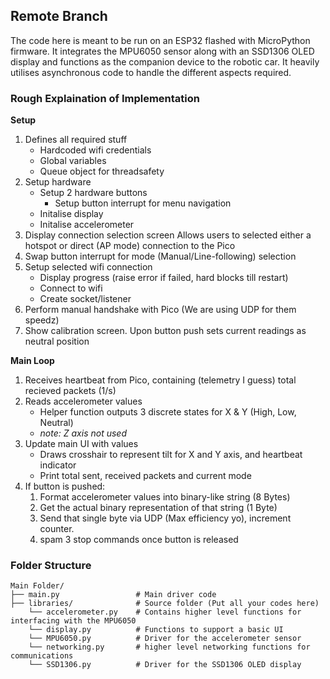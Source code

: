 ## Remote Branch
The code here is meant to be run on an ESP32 flashed with MicroPython firmware. It integrates the MPU6050 sensor along with an SSD1306 OLED display
and functions as the companion device to the robotic car. It heavily utilises asynchronous code to handle the different aspects required.

### Rough Explaination of Implementation

**Setup**
1. Defines all required stuff
    - Hardcoded wifi credentials
    - Global variables
    - Queue object for threadsafety
2. Setup hardware
    - Setup 2 hardware buttons
        - Setup button interrupt for menu navigation
    - Initalise display
    - Initalise accelerometer
3. Display connection selection screen
Allows users to selected either a hotspot or direct (AP mode) connection to the Pico
4. Swap button interrupt for mode (Manual/Line-following) selection
5. Setup selected wifi connection
    - Display progress (raise error if failed, hard blocks till restart)
    - Connect to wifi
    - Create socket/listener
6. Perform manual handshake with Pico (We are using UDP for them speedz)
7. Show calibration screen. Upon button push sets current readings as neutral position

**Main Loop**
1. Receives heartbeat from Pico, containing (telemetry I guess) total recieved packets (1/s)
2. Reads accelerometer values
    - Helper function outputs 3 discrete states for X & Y (High, Low, Neutral)
    - *note: Z axis not used*
3. Update main UI with values
    - Draws crosshair to represent tilt for X and Y axis, and heartbeat indicator
    - Print total sent, received packets and current mode
4. If button is pushed:
    1. Format accelerometer values into binary-like string (8 Bytes)
    2. Get the actual binary representation of that string (1 Byte)
    3. Send that single byte via UDP (Max efficiency yo), increment counter.
    4. spam 3 stop commands once button is released

### Folder Structure
    Main Folder/
    ├── main.py                 # Main driver code
    ├── libraries/              # Source folder (Put all your codes here)
        └── accelerometer.py    # Contains higher level functions for interfacing with the MPU6050
        └── display.py          # Functions to support a basic UI
        └── MPU6050.py          # Driver for the accelerometer sensor      
        └── networking.py       # higher level networking functions for communications
        └── SSD1306.py          # Driver for the SSD1306 OLED display


